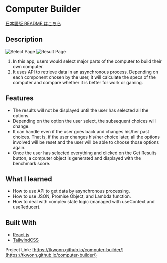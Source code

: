 # Computer Builder

[日本語版 README はこちら](https://github.com/tkwonn/computer-builder/blob/main/README-ja.md)

## Description

![Select Page](https://user-images.githubusercontent.com/66197642/142282701-15155a1b-2521-47fc-80f0-cc6b00abc91d.png)
![Result Page](https://user-images.githubusercontent.com/66197642/142282330-75ac1d27-0f2a-4f95-bf24-35265731b85f.png)

1. In this app, users would select major parts of the computer to build their own computer.
2. It uses API to retrieve data in an asynchronous process. Depending on each component chosen by the user, it will calculate the specs of the computer and compare whether it is better for work or gaming.



## Features

* The results will not be displayed until the user has selected all the options.
* Depending on the option the user select, the subsequent choices will change.
* It can handle even if the user goes back and changes his/her past choices. That is, if the user changes his/her choice later, all the options involved will be reset and the user will be able to choose those options again.
* Once the user has selected everything and clicked on the Get Results button, a computer object is generated and displayed with the benchmark score.



## What I learned

* How to use API to get data by asynchronous processing.
* How to use JSON, Promise Object, and Lambda function.
* How to deal with complex state logic (managed with useContext and useReducer).



## Built With

* [React.js](https://reactjs.org/)
* [TailwindCSS](https://tailwindui.com/)



Project Link: [https://tkwonn.github.io/computer-builder/](https://tkwonn.github.io/computer-builder/)






